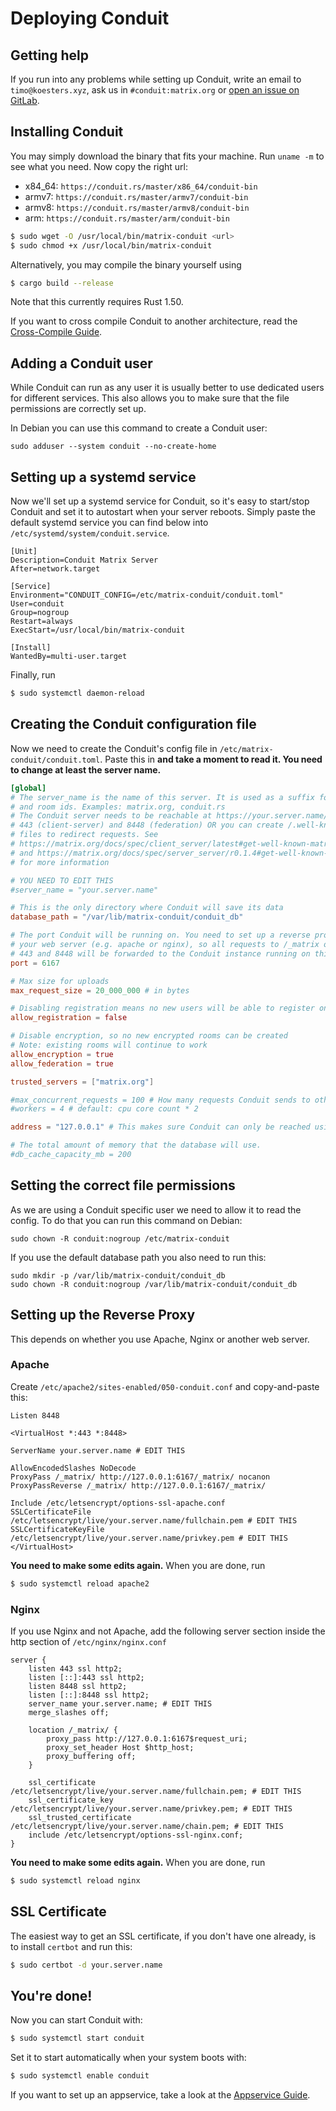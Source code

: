 # Deploying Conduit

## Getting help

If you run into any problems while setting up Conduit, write an email to `timo@koesters.xyz`, ask us in `#conduit:matrix.org` or [open an issue on GitLab](https://gitlab.com/famedly/conduit/-/issues/new).

## Installing Conduit

You may simply download the binary that fits your machine. Run `uname -m` to see
what you need. Now copy the right url:
- x84_64: `https://conduit.rs/master/x86_64/conduit-bin`
- armv7: `https://conduit.rs/master/armv7/conduit-bin`
- armv8: `https://conduit.rs/master/armv8/conduit-bin`
- arm: `https://conduit.rs/master/arm/conduit-bin`

```bash
$ sudo wget -O /usr/local/bin/matrix-conduit <url>
$ sudo chmod +x /usr/local/bin/matrix-conduit
```

Alternatively, you may compile the binary yourself using
```bash
$ cargo build --release
```
Note that this currently requires Rust 1.50.

If you want to cross compile Conduit to another architecture, read the [Cross-Compile Guide](CROSS_COMPILE.md).

## Adding a Conduit user

While Conduit can run as any user it is usually better to use dedicated users for different services.
This also allows you to make sure that the file permissions are correctly set up.

In Debian you can use this command to create a Conduit user:

```
sudo adduser --system conduit --no-create-home
```

## Setting up a systemd service

Now we'll set up a systemd service for Conduit, so it's easy to start/stop
Conduit and set it to autostart when your server reboots. Simply paste the
default systemd service you can find below into
`/etc/systemd/system/conduit.service`.

```systemd
[Unit]
Description=Conduit Matrix Server
After=network.target

[Service]
Environment="CONDUIT_CONFIG=/etc/matrix-conduit/conduit.toml"
User=conduit
Group=nogroup
Restart=always
ExecStart=/usr/local/bin/matrix-conduit

[Install]
WantedBy=multi-user.target
```

Finally, run

```bash
$ sudo systemctl daemon-reload
```


## Creating the Conduit configuration file

Now we need to create the Conduit's config file in `/etc/matrix-conduit/conduit.toml`. Paste this in **and take a moment to read it. You need to change at least the server name.**

```toml
[global]
# The server_name is the name of this server. It is used as a suffix for user
# and room ids. Examples: matrix.org, conduit.rs
# The Conduit server needs to be reachable at https://your.server.name/ on port
# 443 (client-server) and 8448 (federation) OR you can create /.well-known
# files to redirect requests. See
# https://matrix.org/docs/spec/client_server/latest#get-well-known-matrix-client
# and https://matrix.org/docs/spec/server_server/r0.1.4#get-well-known-matrix-server
# for more information

# YOU NEED TO EDIT THIS
#server_name = "your.server.name"

# This is the only directory where Conduit will save its data
database_path = "/var/lib/matrix-conduit/conduit_db"

# The port Conduit will be running on. You need to set up a reverse proxy in
# your web server (e.g. apache or nginx), so all requests to /_matrix on port
# 443 and 8448 will be forwarded to the Conduit instance running on this port
port = 6167

# Max size for uploads
max_request_size = 20_000_000 # in bytes

# Disabling registration means no new users will be able to register on this server
allow_registration = false

# Disable encryption, so no new encrypted rooms can be created
# Note: existing rooms will continue to work
allow_encryption = true
allow_federation = true

trusted_servers = ["matrix.org"]

#max_concurrent_requests = 100 # How many requests Conduit sends to other servers at the same time
#workers = 4 # default: cpu core count * 2

address = "127.0.0.1" # This makes sure Conduit can only be reached using the reverse proxy

# The total amount of memory that the database will use.
#db_cache_capacity_mb = 200
```

## Setting the correct file permissions

As we are using a Conduit specific user we need to allow it to read the config.
To do that you can run this command on Debian:

```
sudo chown -R conduit:nogroup /etc/matrix-conduit
```

If you use the default database path you also need to run this:

```
sudo mkdir -p /var/lib/matrix-conduit/conduit_db
sudo chown -R conduit:nogroup /var/lib/matrix-conduit/conduit_db
```


## Setting up the Reverse Proxy

This depends on whether you use Apache, Nginx or another web server.

### Apache

Create `/etc/apache2/sites-enabled/050-conduit.conf` and copy-and-paste this:

```
Listen 8448

<VirtualHost *:443 *:8448>

ServerName your.server.name # EDIT THIS

AllowEncodedSlashes NoDecode
ProxyPass /_matrix/ http://127.0.0.1:6167/_matrix/ nocanon
ProxyPassReverse /_matrix/ http://127.0.0.1:6167/_matrix/

Include /etc/letsencrypt/options-ssl-apache.conf
SSLCertificateFile /etc/letsencrypt/live/your.server.name/fullchain.pem # EDIT THIS
SSLCertificateKeyFile /etc/letsencrypt/live/your.server.name/privkey.pem # EDIT THIS
</VirtualHost>
```

**You need to make some edits again.** When you are done, run

```bash
$ sudo systemctl reload apache2
```


### Nginx

If you use Nginx and not Apache, add the following server section inside the
http section of `/etc/nginx/nginx.conf`

```
server {
    listen 443 ssl http2;
    listen [::]:443 ssl http2;
    listen 8448 ssl http2;
    listen [::]:8448 ssl http2;
    server_name your.server.name; # EDIT THIS
    merge_slashes off;

    location /_matrix/ {
        proxy_pass http://127.0.0.1:6167$request_uri;
        proxy_set_header Host $http_host;
        proxy_buffering off;
    }

    ssl_certificate /etc/letsencrypt/live/your.server.name/fullchain.pem; # EDIT THIS
    ssl_certificate_key /etc/letsencrypt/live/your.server.name/privkey.pem; # EDIT THIS
    ssl_trusted_certificate /etc/letsencrypt/live/your.server.name/chain.pem; # EDIT THIS
    include /etc/letsencrypt/options-ssl-nginx.conf;
}
```
**You need to make some edits again.** When you are done, run

```bash
$ sudo systemctl reload nginx
```


## SSL Certificate

The easiest way to get an SSL certificate, if you don't have one already, is to install `certbot` and run this:

```bash
$ sudo certbot -d your.server.name
```


## You're done!

Now you can start Conduit with:

```bash
$ sudo systemctl start conduit
```

Set it to start automatically when your system boots with:

```bash
$ sudo systemctl enable conduit
```

If you want to set up an appservice, take a look at the [Appservice Guide](APPSERVICES.md).
